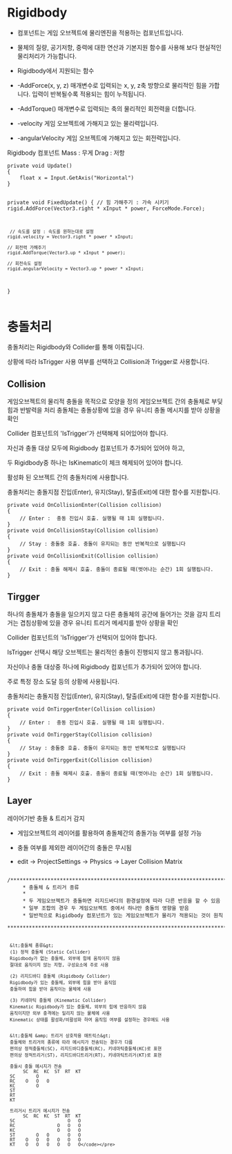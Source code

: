 <h1 id="rigidbody">Rigidbody</h1>
<ul>
<li><p>컴포넌트는 게임 오브젝트에 물리엔진을 적용하는 컴포넌트입니다.</p>
</li>
<li><p>물체의 질량, 공기저항, 중력에 대한 연산과 기본지원 함수를 사용해 보다 현실적인 물리처리가 가능합니다.</p>
</li>
<li><p>Rigidbody에서 지원되는 함수</p>
</li>
<li><p>-AddForce(x, y, z)
매개변수로 입력되는 x, y, z축 방향으로 물리적인 힘을 가합니다. 입력이 반복될수록 적용되는 힘이 누적됩니다.</p>
</li>
<li><p>-AddTorque()
매개변수로 입력되는 축의 물리적인 회전력을 더합니다.</p>
</li>
<li><p>-velocity
게임 오브젝트에 가해지고 있는 물리력입니다.</p>
</li>
<li><p>-angularVelocity
게임 오브젝트에 가해지고 있는 회전력입니다.</p>
</li>
</ul>
<p>Rigidbody 컴포넌트
Mass : 무게
Drag : 저항</p>
<pre><code>private void Update()
{
    float x = Input.GetAxis(&quot;Horizontal&quot;)
}

private void FixedUpdate()
{
    // 힘 가해주기 : 가속 시키기
    rigid.AddForce(Vector3.right * xInput * power, ForceMode.Force);

     // 속도를 설정 : 속도를 원하는대로 설정
    rigid.velocity = Vector3.right * power * xInput;

    // 회전력 가해주기
    rigid.AddTorque(Vector3.up * xInput * power);

    // 회전속도 설정
    rigid.angularVelocity = Vector3.up * power * xInput;
}</code></pre><h1 id="충돌처리">충돌처리</h1>
<p>충돌처리는 Rigidbody와 Collider를 통해 이뤄집니다.</p>
<p>상황에 따라 IsTrigger 사용 여부를 선택하고 Collision과 Trigger로 사용합니다.</p>
<h2 id="collision">Collision</h2>
<p>게임오브젝트의 물리적 충돌을 목적으로 모양을 정의
게임오브젝트 간의 충돌체로 부딪힘과 반발력을 처리
충돌체는 충돌상황에 있을 경우 유니티 충돌 메시지를 받아 상황을 확인</p>
<p>Collider 컴포넌트의 'IsTrigger'가 선택해제 되어있어야 합니다.</p>
<p>자신과 충돌 대상 모두에 Rigidbody 컴포넌트가 추가되어 있어야 하고,</p>
<p>두 Rigidbody중 하나는 IsKinematic이 체크 해제되어 있어야 합니다.</p>
<p>활성화 된 오브젝트 간의 충돌처리에 사용합니다.</p>
<p>충돌처리는 충돌지점 진입(Enter), 유지(Stay), 탈출(Exit)에 대한 함수를 지원합니다.</p>
<pre><code>private void OnCollisionEnter(Collision collision)
{
    // Enter :  충동 진입시 호출. 실행될 때 1회 실행됩니다.
}
private void OnCollisionStay(Collision collision)
{
    // Stay : 충돌중 호출. 충돌이 유지되는 동안 반복적으로 실행됩니다
}
private void OnCollisionExit(Collision collision)
{
    // Exit : 충돌 해제시 호출. 충돌이 종료될 때(벗어나는 순간) 1회 실행됩니다.
}</code></pre><h2 id="tirgger">Tirgger</h2>
<p>하나의 충돌체가 충돌을 일으키지 않고 다른 충돌체의 공간에 들어가는 것을 감지
트리거는 겹침상황에 있을 경우 유니티 트리거 메세지를 받아 상황을 확인</p>
<p>Collider 컴포넌트의 'IsTrigger'가 선택되어 있어야 합니다.</p>
<p>IsTrigger 선택시 해당 오브젝트는 물리적인 충돌이 진행되지 않고 통과됩니다.</p>
<p>자신이나 충돌 대상중 하나에 Rigidbody 컴포넌트가 추가되어 있어야 합니다.</p>
<p>주로 특정 장소 도달 등의 상황에 사용됩니다.</p>
<p>충돌처리는 충돌지점 진입(Enter), 유지(Stay), 탈출(Exit)에 대한 함수를 지원합니다.</p>
<pre><code>private void OnTirggerEnter(Collision collision)
{
    // Enter :  충동 진입시 호출. 실행될 때 1회 실행됩니다.
}
private void OnTirggerStay(Collision collision)
{
    // Stay : 충돌중 호출. 충돌이 유지되는 동안 반복적으로 실행됩니다
}
private void OnTirggerExit(Collision collision)
{
    // Exit : 충돌 해제시 호출. 충돌이 종료될 때(벗어나는 순간) 1회 실행됩니다.
}</code></pre><h2 id="layer">Layer</h2>
<p>레이어기반 충돌 &amp; 트리거 감지</p>
<ul>
<li><p>게임오브젝트의 레이어를 활용하여 충돌체간의 충돌가능 여부를 설정 가능</p>
</li>
<li><p>충돌 여부를 제외한 레이어간의 충돌은 무시됨</p>
</li>
<li><p>edit -&gt; ProjectSettings -&gt; Physics -&gt; Layer Collision Matrix</p>
</li>
</ul>
<pre><code>    /**********************************************************************************
     * 충돌체 &amp; 트리거 종류
     * 
     * 두 게임오브젝트가 충돌하면 리지드바디의 환경설정에 따라 다른 반응을 할 수 있음
     * 일부 조합의 경우 두 게임오브젝트 중에서 하나만 충돌의 영향을 받음
     * 일반적으로 Rigidbody 컴포넌트가 있는 게임오브젝트가 물리가 적용되는 것이 원칙
     **********************************************************************************/

     &lt;충돌체 종류&gt;
     (1) 정적 충돌체 (Static Collider)
     Rigidbody가 없는 충돌체, 외부에 힘에 움직이지 않음
     절대로 움직이지 않는 지형, 구성요소에 주로 사용

     (2) 리지드바디 충돌체 (Rigidbody Collider)
     Rigidbody가 있는 충돌체, 외부에 힘을 받아 움직임
     충돌하여 힘을 받아 움직이는 물체에 사용

     (3) 키네마틱 충돌체 (Kinematic Collider)
     Kinematic Rigidbody가 있는 충돌체, 외부의 힘에 반응하지 않음
     움직이지만 외부 충격에는 밀리지 않는 물체에 사용
     Kinematic 상태를 활성화/비활성화 하여 움직임 여부를 설정하는 경우에도 사용


     &lt;충돌체 &amp; 트리거 상호작용 매트릭스&gt;
     충돌체와 트리거의 종류에 따라 메시지가 전송되는 경우가 다름
     편의상 정적충돌체(SC), 리지드바디충돌체(RC), 키네마틱충돌체(KC)로 표현
     편의상 정적트리거(ST), 리지드바디트리거(RT), 키네마틱트리거(KT)로 표현

     충돌시 충돌 메시지가 전송
          SC  RC  KC  ST  RT  KT
     SC        O
     RC    O   O   O
     KC        O
     ST
     RT
     KT

     트리거시 트리거 메시지가 전송
          SC  RC  KC  ST  RT  KT
     SC                    O   O
     RC                O   O   O
     KC                O   O   O
     ST        O   O       O   O
     RT    O   O   O   O   O   O
     KT    O   O   O   O   O   O</code></pre>